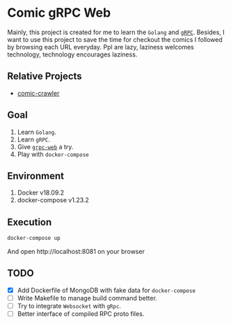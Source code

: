 # Comic gRPC Web

Mainly, this project is created for me to learn the `Golang` and [`gRPC`](https://grpc.io/). Besides, I want to use this project to save the time for checkout the comics I followed by browsing each URL everyday. Ppl are lazy, laziness welcomes technology, technology encourages laziness.

## Relative Projects

- [comic-crawler](https://github.com/ggary9424/comic-crawler)

## Goal

1. Learn `Golang`.
2. Learn `gRPC`.
3. Give [`grpc-web`](https://github.com/grpc/grpc-web) a try.
4. Play with `docker-compose`

## Environment

1. Docker v18.09.2
2. docker-compose v1.23.2

## Execution

```bash
docker-compose up
```

And open http://localhost:8081 on your browser

## TODO

- [x] Add Dockerfile of MongoDB with fake data for `docker-compose`
- [ ] Write Makefile to manage build command better.
- [ ] Try to integrate `Websocket` with `gRpc`.
- [ ] Better interface of compiled RPC proto files.
